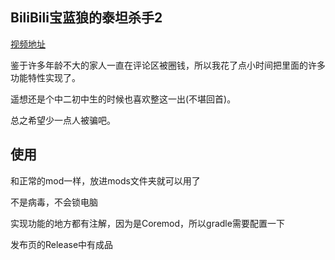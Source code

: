 ## BiliBili宝蓝狼的泰坦杀手2

[视频地址](https://www.bilibili.com/video/BV19t411V7Sk/?spm_id_from=333.880.my_history.page.click&vd_source=be3bfb135a20a47b0b6d49f912d5d069)

鉴于许多年龄不大的家人一直在评论区被圈钱，所以我花了点小时间把里面的许多功能特性实现了。

遥想还是个中二初中生的时候也喜欢整这一出(不堪回首)。

总之希望少一点人被骗吧。



 ## 使用

和正常的mod一样，放进mods文件夹就可以用了  

不是病毒，不会锁电脑

实现功能的地方都有注解，因为是Coremod，所以gradle需要配置一下  

发布页的Release中有成品  
